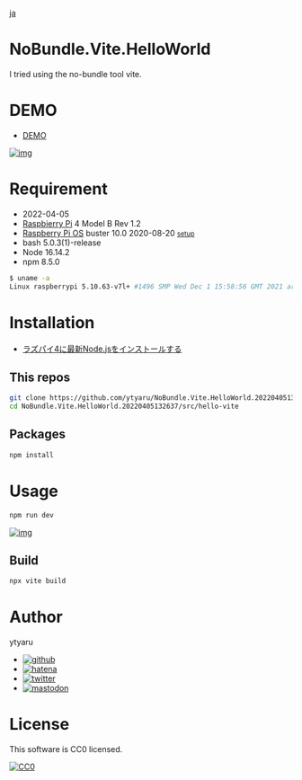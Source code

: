 [ja](./README.ja.md)

# NoBundle.Vite.HelloWorld

I tried using the no-bundle tool vite.

# DEMO

* [DEMO][]

[![img]][DEMO]

[img]:https://cdn-ak.f.st-hatena.com/images/fotolife/y/ytyaru/20220405/20220405125949.png
[DEMO]:https://ytyaru.github.io/NoBundle.Vite.HelloWorld.20220405132637/

# Requirement

* <time datetime="2022-04-05T13:26:21+0900">2022-04-05</time>
* [Raspbierry Pi](https://ja.wikipedia.org/wiki/Raspberry_Pi) 4 Model B Rev 1.2
* [Raspberry Pi OS](https://ja.wikipedia.org/wiki/Raspbian) buster 10.0 2020-08-20 <small>[setup](http://ytyaru.hatenablog.com/entry/2020/10/06/111111)</small>
* bash 5.0.3(1)-release
* Node 16.14.2
* npm 8.5.0

```sh
$ uname -a
Linux raspberrypi 5.10.63-v7l+ #1496 SMP Wed Dec 1 15:58:56 GMT 2021 armv7l GNU/Linux
```

# Installation

* [ラズパイ4に最新Node.jsをインストールする](https://ytyaru.hatenablog.com/entry/2020/01/10/222222)

## This repos

```sh
git clone https://github.com/ytyaru/NoBundle.Vite.HelloWorld.20220405132637
cd NoBundle.Vite.HelloWorld.20220405132637/src/hello-vite
```

## Packages

```sh
npm install
```


# Usage

```sh
npm run dev
```

[![img]][DEMO]

## Build

```sh
npx vite build
```

# Author

ytyaru

* [![github](http://www.google.com/s2/favicons?domain=github.com)](https://github.com/ytyaru "github")
* [![hatena](http://www.google.com/s2/favicons?domain=www.hatena.ne.jp)](http://ytyaru.hatenablog.com/ytyaru "hatena")
* [![twitter](http://www.google.com/s2/favicons?domain=twitter.com)](https://twitter.com/ytyaru1 "twitter")
* [![mastodon](http://www.google.com/s2/favicons?domain=mstdn.jp)](https://mstdn.jp/web/accounts/233143 "mastdon")

# License

This software is CC0 licensed.

[![CC0](http://i.creativecommons.org/p/zero/1.0/88x31.png "CC0")](http://creativecommons.org/publicdomain/zero/1.0/deed.en)

